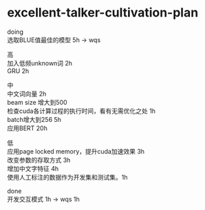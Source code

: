 # excellent-talker-cultivation-plan
doing  
选取BLUE值最佳的模型 5h -> wqs  

高  
加入低频unknown词 2h  
GRU 2h  
  
中  
中文词向量 2h  
beam size 增大到500  
检查cuda各计算过程的执行时间，看有无需优化之处 1h  
batch增大到256 5h  
应用BERT 20h  
  
低  
应用page locked memory，提升cuda加速效果 3h  
改变参数的存取方式 3h  
增加中文字特征 4h  
使用人工标注的数据作为开发集和测试集。1h  

done  
开发交互模式 1h -> wqs 1h  
